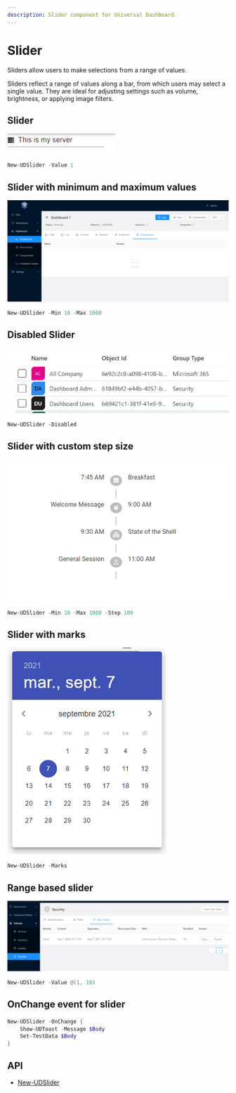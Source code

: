 ```yaml
---
description: Slider component for Universal Dashboard.
---
```


# Slider

Sliders allow users to make selections from a range of values.

Sliders reflect a range of values along a bar, from which users may select a single value. They are ideal for adjusting settings such as volume, brightness, or applying image filters.

## Slider

![](<../../../../.gitbook/assets/image (46).png>)

```powershell
New-UDSlider -Value 1
```

## Slider with minimum and maximum values

![](<../../../../.gitbook/assets/image (47).png>)

```powershell
New-UDSlider -Min 10 -Max 1000
```

## Disabled Slider

![](<../../../../.gitbook/assets/image (49).png>)

```powershell
New-UDSlider -Disabled
```

## Slider with custom step size

![](<../../../../.gitbook/assets/image (48).png>)

```powershell
New-UDSlider -Min 10 -Max 1000 -Step 100
```

## Slider with marks

![](<../../../../.gitbook/assets/image (50).png>)

```powershell
New-UDSlider -Marks
```

## Range based slider

![](<../../../../.gitbook/assets/image (51).png>)

```powershell
New-UDSlider -Value @(1, 10)
```

## OnChange event for slider

```powershell
New-UDSlider -OnChange {
    Show-UDToast -Message $Body 
    Set-TestData $Body
}
```

## API

* [New-UDSlider](https://github.com/ironmansoftware/universal-docs/blob/master/cmdlets/New-UDSlider.txt)

